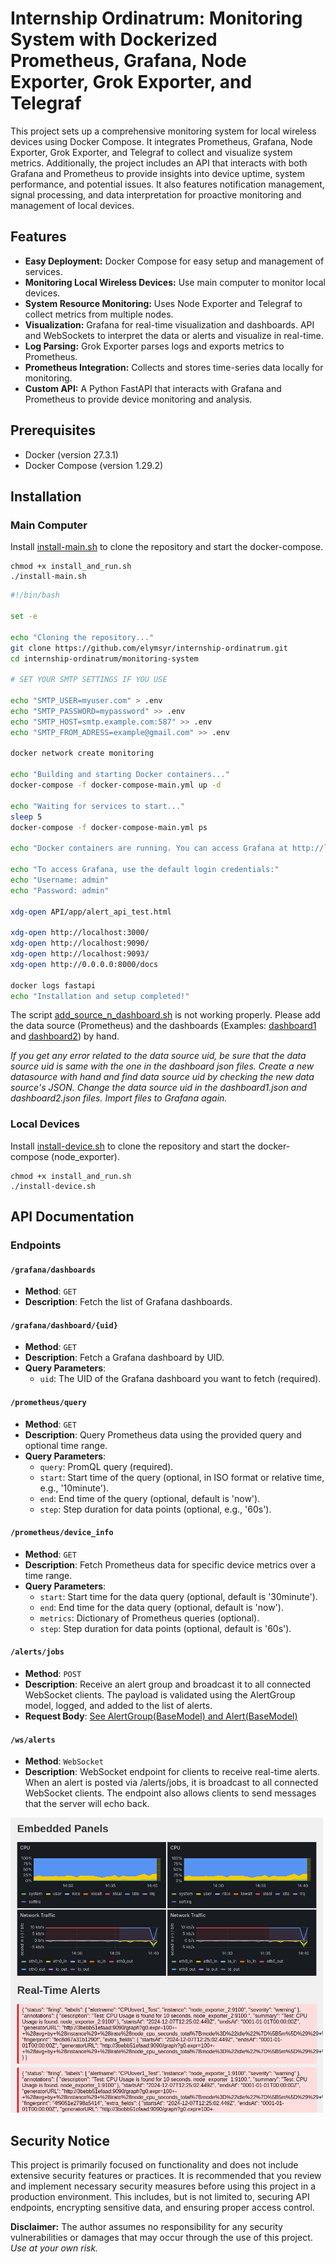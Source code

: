 # Internship Ordinatrum: Monitoring System with Dockerized Prometheus, Grafana, Node Exporter, Grok Exporter, and Telegraf

This project sets up a comprehensive monitoring system for local wireless devices using Docker Compose. It integrates Prometheus, Grafana, Node Exporter, Grok Exporter, and Telegraf to collect and visualize system metrics. Additionally, the project includes an API that interacts with both Grafana and Prometheus to provide insights into device uptime, system performance, and potential issues. It also features notification management, signal processing, and data interpretation for proactive monitoring and management of local devices.

## Features

- **Easy Deployment:** Docker Compose for easy setup and management of services.
- **Monitoring Local Wireless Devices:** Use main computer to monitor local devices. 
- **System Resource Monitoring:** Uses Node Exporter and Telegraf to collect metrics from multiple nodes.
- **Visualization:** Grafana for real-time visualization and dashboards. API and WebSockets to interpret the data or alerts and visualize in real-time.
- **Log Parsing:** Grok Exporter parses logs and exports metrics to Prometheus.
- **Prometheus Integration:** Collects and stores time-series data locally for monitoring.
- **Custom API:** A Python FastAPI that interacts with Grafana and Prometheus to provide device monitoring and analysis.

## Prerequisites

- Docker (version 27.3.1)
- Docker Compose (version 1.29.2)

## Installation

### Main Computer

Install [install-main.sh](install-main.sh) to clone the repository and start the docker-compose.
```
chmod +x install_and_run.sh
./install-main.sh
```
```bash
#!/bin/bash

set -e

echo "Cloning the repository..."
git clone https://github.com/elymsyr/internship-ordinatrum.git
cd internship-ordinatrum/monitoring-system

# SET YOUR SMTP SETTINGS IF YOU USE

echo "SMTP_USER=myuser.com" > .env
echo "SMTP_PASSWORD=mypassword" >> .env
echo "SMTP_HOST=smtp.example.com:587" >> .env
echo "SMTP_FROM_ADRESS=example@gmail.com" >> .env

docker network create monitoring

echo "Building and starting Docker containers..."
docker-compose -f docker-compose-main.yml up -d

echo "Waiting for services to start..."
sleep 5
docker-compose -f docker-compose-main.yml ps

echo "Docker containers are running. You can access Grafana at http://localhost:3000"

echo "To access Grafana, use the default login credentials:"
echo "Username: admin"
echo "Password: admin"

xdg-open API/app/alert_api_test.html

xdg-open http://localhost:3000/
xdg-open http://localhost:9090/
xdg-open http://localhost:9093/
xdg-open http://0.0.0.0:8000/docs

docker logs fastapi
echo "Installation and setup completed!"
```

The script [add_source_n_dashboard.sh](add_source_n_dashboard.sh) is not working properly. Please add the data source (Prometheus) and the dashboards (Examples: [dashboard1](monitoring-system/dashboards/dashboard1.json) and [dashboard2](monitoring-system/dashboards/dashboard2.json)) by hand.

*If you get any error related to the data source uid, be sure that the data source uid is same with the one in the dashboard json files. Create a new datasource with hand and find data source uid by checking the new data source's JSON. Change the data source uid in the dashboard1.json and dashboard2.json files. Import files to Grafana again.*

### Local Devices

Install [install-device.sh](install-device.sh) to clone the repository and start the docker-compose (node_exporter).
```
chmod +x install_and_run.sh
./install-device.sh
```

## API Documentation

### Endpoints

#### `/grafana/dashboards`

- **Method**: `GET`
- **Description**: Fetch the list of Grafana dashboards.

#### `/grafana/dashboard/{uid}`
- **Method**: `GET`
- **Description**: Fetch a Grafana dashboard by UID.
- **Query Parameters**:
    - `uid`: The UID of the Grafana dashboard you want to fetch (required).

#### `/prometheus/query`

- **Method**: `GET`
- **Description**: Query Prometheus data using the provided query and optional time range.
- **Query Parameters**:
    - `query`: PromQL query (required).
    - `start`: Start time of the query (optional, in ISO format or relative time, e.g., '10minute').
    - `end`: End time of the query (optional, default is 'now').
    - `step`: Step duration for data points (optional, e.g., '60s').

#### `/prometheus/device_info`

- **Method**: `GET`
- **Description**: Fetch Prometheus data for specific device metrics over a time range.
- **Query Parameters**:
    - `start`: Start time for the data query (optional, default is '30minute').
    - `end`: End time for the data query (optional, default is 'now').
    - `metrics`: Dictionary of Prometheus queries (optional).
    - `step`: Step duration for data points (optional, default is '60s').

#### `/alerts/jobs`
- **Method**: `POST`
- **Description**: Receive an alert group and broadcast it to all connected WebSocket clients. The payload is validated using the AlertGroup model, logged, and added to the list of alerts.
- **Request Body**: [See AlertGroup(BaseModel) and Alert(BaseModel)](monitoring-system/API/app/helper.py)

#### `/ws/alerts`
- **Method**: `WebSocket`
- **Description**: WebSocket endpoint for clients to receive real-time alerts. When an alert is posted via /alerts/jobs, it is broadcast to all connected WebSocket clients. The endpoint also allows clients to send messages that the server will echo back.


<img src="alert.png" width="500" alt="Raw Alert Notification with Embedded Panels">

## Security Notice

This project is primarily focused on functionality and does not include extensive security features or practices. It is recommended that you review and implement necessary security measures before using this project in a production environment. This includes, but is not limited to, securing API endpoints, encrypting sensitive data, and ensuring proper access control.

**Disclaimer:** The author assumes no responsibility for any security vulnerabilities or damages that may occur through the use of this project. *Use at your own risk.*



